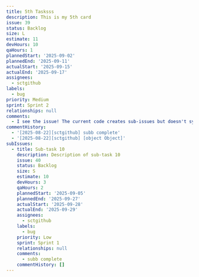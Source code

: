```yaml
---
title: 5th Tasksss
description: This is my 5th card
issue: 39
status: Backlog
size: L
estimate: 11
devHours: 10
qaHours: 1
plannedStart: '2025-09-02'
plannedEnd: '2025-09-11'
actualStart: '2025-09-15'
actualEnd: '2025-09-17'
assignees:
  - sctgithub
labels:
  - bug
priority: Medium
sprint: Sprint 2
relationships: null
comments:
  - I see the issue! The current code creates sub-issues but doesn't sync their properties or move them to status folders. Let me modify the code to handle sub-issues properly: null
commentHistory:
  - '[2025-08-22][sctgithub] subb complete'
  - '[2025-08-22][sctgithub] [object Object]'
subIssues:
  - title: Sub-task 10
    description: Description of sub-task 10
    issue: 40
    status: Backlog
    size: S
    estimate: 10
    devHours: 3
    qaHours: 2
    plannedStart: '2025-09-05'
    plannedEnd: '2025-09-27'
    actualStart: '2025-09-28'
    actualEnd: '2025-09-29'
    assignees:
      - sctgithub
    labels:
      - bug
    priority: Low
    sprint: Sprint 1
    relationships: null
    comments:
      - subb complete
    commentHistory: []
---
```


